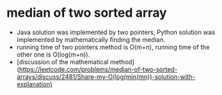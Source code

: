 # median of two sorted array
+ Java solution was implemented by two pointers, Python solution was implemented by mathematically finding the median.
+ running time of two pointers method is O(m+n), running time of the other one is O(log(m+n)).
+ [discussion of the mathematical method](https://leetcode.com/problems/median-of-two-sorted-arrays/discuss/2481/Share-my-O(log(min(mn))-solution-with-explanation)